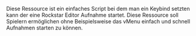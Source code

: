 Diese Ressource ist ein einfaches Script bei dem man ein Keybind setzten kann der eine Rockstar Editor Aufnahme startet. 
Diese Ressource soll Spielern ermöglichen ohne Beispielsweise das vMenu einfach und schnell Aufnahmen starten zu können.